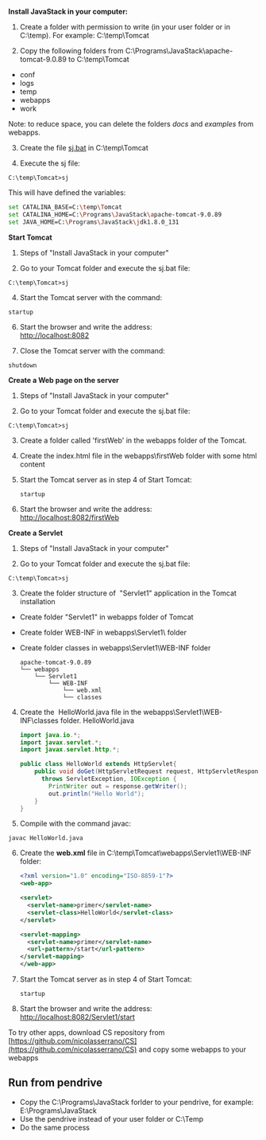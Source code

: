 **Install JavaStack in your computer:**

1. Create a folder with permission to write (in your user folder or in C:\temp). For example:
C:\temp\Tomcat

2. Copy the following folders from C:\Programs\JavaStack\apache-tomcat-9.0.89 to C:\temp\Tomcat
- conf
- logs
- temp
- webapps
- work

Note: to reduce space, you can delete the folders _docs_ and _examples_ from webapps.

3. Create the file [sj.bat](sj.bat) in C:\temp\Tomcat

4. Execute the sj file:
```
C:\temp\Tomcat>sj
```

 This will have defined the variables:
```bash
set CATALINA_BASE=C:\temp\Tomcat
set CATALINA_HOME=C:\Programs\JavaStack\apache-tomcat-9.0.89
set JAVA_HOME=C:\Programs\JavaStack\jdk1.8.0_131
```

**Start Tomcat**

1. Steps of "Install JavaStack in your computer"

2. Go to your Tomcat folder and execute the sj.bat file:
```
C:\temp\Tomcat>sj
```

4. Start the Tomcat server with the command:
```
startup
```

6. Start the browser and write the address:  
[http://localhost:8082](http://localhost:8082)  

7. Close the Tomcat server with the command:
```
shutdown
```

**Create a Web page on the server**

1. Steps of "Install JavaStack in your computer"

2. Go to your Tomcat folder and execute the sj.bat file:
```
C:\temp\Tomcat>sj
```

3. Create a folder called 'firstWeb' in the webapps folder of the Tomcat.

4. Create the index.html file in the webapps\firstWeb folder with some html content

5. Start the Tomcat server as in step 4 of Start Tomcat:  

   ```
   startup
   ```

6. Start the browser and write the address:  
[http://localhost:8082/firstWeb](http://localhost:8082/firstWeb)


**Create a Servlet**

1. Steps of "Install JavaStack in your computer"

2. Go to your Tomcat folder and execute the sj.bat file:
```
C:\temp\Tomcat>sj
```

3. Create the folder structure of  "Servlet1" application in the Tomcat installation  
- Create folder "Servlet1" in webapps folder of Tomcat  
- Create folder WEB-INF in webapps\Servlet1\ folder  
- Create folder classes in webapps\Servlet1\WEB-INF folder  

   ```
   apache-tomcat-9.0.89
   └── webapps
       └── Servlet1
           └── WEB-INF
               └── web.xml
               └── classes
   ```

4. Create the  HelloWorld.java file in the webapps\Servlet1\WEB-INF\classes folder.
HelloWorld.java

   ```java
   import java.io.*;
   import javax.servlet.*;
   import javax.servlet.http.*;

   public class HelloWorld extends HttpServlet{
       public void doGet(HttpServletRequest request, HttpServletResponse response)
         throws ServletException, IOException {
           PrintWriter out = response.getWriter();
           out.println("Hello World");
       }
   }
   ```  

5. Compile with the command javac:  
```
javac HelloWorld.java
```  

6. Create the **web.xml** file in C:\temp\Tomcat\webapps\Servlet1\WEB-INF folder:  

   ```xml
   <?xml version="1.0" encoding="ISO-8859-1"?>
   <web-app>

   <servlet>
     <servlet-name>primer</servlet-name>
     <servlet-class>HelloWorld</servlet-class>
   </servlet>

   <servlet-mapping>
     <servlet-name>primer</servlet-name>
     <url-pattern>/start</url-pattern>
   </servlet-mapping>
   </web-app>
   ```

7. Start the Tomcat server as in step 4 of Start Tomcat:  

   ```
   startup
   ```

8. Start the browser and write the address:  
[http://localhost:8082/Servlet1/start](http://localhost:8082/Servlet1/start)

To try other apps, download CS repository from [https://github.com/nicolasserrano/CS](https://github.com/nicolasserrano/CS) and copy some webapps to your webapps

## Run from pendrive 
- Copy the C:\Programs\JavaStack forlder to your pendrive, for example: E:\Programs\JavaStack
- Use the pendrive instead of your user folder or C:\Temp
- Do the same process
